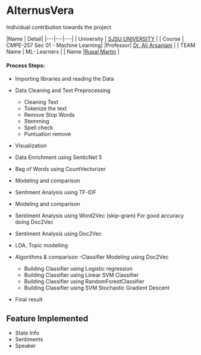 # AlternusVera

Individual contribution towards the project

|Name | Detail|
|---|---|---|
| University | [SJSU UNIVERSITY]( http://www.sjsu.edu/) |
| Course | CMPE-257 Sec 01 - Machine Learning|
|Professor| [Dr. Ali Arsanjani](ali.arsanjani@sjsu.edu) |
| TEAM Name | ML- Learners |
| Name |[Rupal Martin](https://www.linkedin.com/in/rupal-martin/)  | 

#### Process Steps: 
- Importing libraries and reading the Data 
- Data Cleaning and Text Preprocessing 
    - Cleaning Text 
    - Tokenize the text
    - Remove Stop Words
    - Stemming 
    - Spell check 
    - Puntuation remove 
  
- Visualization
- Data Enrichment using SenticNet 5
- Bag of Words using CountVectorizer
- Modeling and comparison 
- Sentiment Analysis using TF-IDF
- Modeling and comparison
- Sentiment Analysis using Word2Vec (skip-gram) For good accuracy doing Doc2Vec
- Sentiment Analysis using Doc2Vec 
- LDA, Topic modelling
- Algorithms & comparison
    -Classifier Modeling using Doc2Vec
    - Building Classifier using Logistic regression
    - Building Classifier using Linear SVM Classifier
    - Building Classifier using RandomForestClassifier
    - Building Classifier using SVM Stochastic Gradient Descent
- Final result 


 ## Feature Implemented
- State Info
- Sentiments
- Speaker




